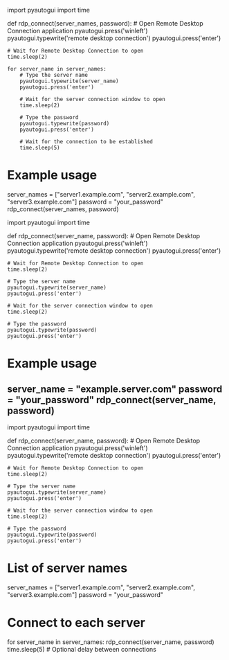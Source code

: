 import pyautogui
import time

def rdp_connect(server_names, password):
    # Open Remote Desktop Connection application
    pyautogui.press('winleft')
    pyautogui.typewrite('remote desktop connection')
    pyautogui.press('enter')
    
    # Wait for Remote Desktop Connection to open
    time.sleep(2)
    
    for server_name in server_names:
        # Type the server name
        pyautogui.typewrite(server_name)
        pyautogui.press('enter')
        
        # Wait for the server connection window to open
        time.sleep(2)
        
        # Type the password
        pyautogui.typewrite(password)
        pyautogui.press('enter')
        
        # Wait for the connection to be established
        time.sleep(5)

# Example usage
server_names = ["server1.example.com", "server2.example.com", "server3.example.com"]
password = "your_password"
rdp_connect(server_names, password)




import pyautogui
import time

def rdp_connect(server_name, password):
    # Open Remote Desktop Connection application
    pyautogui.press('winleft')
    pyautogui.typewrite('remote desktop connection')
    pyautogui.press('enter')
    
    # Wait for Remote Desktop Connection to open
    time.sleep(2)
    
    # Type the server name
    pyautogui.typewrite(server_name)
    pyautogui.press('enter')
    
    # Wait for the server connection window to open
    time.sleep(2)
    
    # Type the password
    pyautogui.typewrite(password)
    pyautogui.press('enter')

# Example usage
server_name = "example.server.com"
password = "your_password"
rdp_connect(server_name, password)
------------------------------------------------------------------------------------------------------------------------------------------------------------------------------------------------
import pyautogui
import time

def rdp_connect(server_name, password):
    # Open Remote Desktop Connection application
    pyautogui.press('winleft')
    pyautogui.typewrite('remote desktop connection')
    pyautogui.press('enter')
    
    # Wait for Remote Desktop Connection to open
    time.sleep(2)
    
    # Type the server name
    pyautogui.typewrite(server_name)
    pyautogui.press('enter')
    
    # Wait for the server connection window to open
    time.sleep(2)
    
    # Type the password
    pyautogui.typewrite(password)
    pyautogui.press('enter')

# List of server names
server_names = ["server1.example.com", "server2.example.com", "server3.example.com"]
password = "your_password"

# Connect to each server
for server_name in server_names:
    rdp_connect(server_name, password)
    time.sleep(5)  # Optional delay between connections
